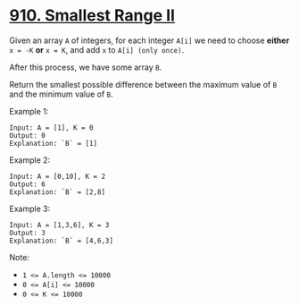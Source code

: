 # [910. Smallest Range II](https://leetcode.com/problems/smallest-range-ii/)

Given an array `A` of integers, for each integer `A[i]` we need to choose **either** `x = -K` **or** `x = K`, and add `x` to `A[i] (only once)`.

After this process, we have some array `B`.

Return the smallest possible difference between the maximum value of `B` and the minimum value of `B`.

Example 1:

```text
Input: A = [1], K = 0
Output: 0
Explanation: `B` = [1]
```

Example 2:

```text
Input: A = [0,10], K = 2
Output: 6
Explanation: `B` = [2,8]
```

Example 3:

```text
Input: A = [1,3,6], K = 3
Output: 3
Explanation: `B` = [4,6,3]
```

Note:

- `1 <= A.length <= 10000`
- `0 <= A[i] <= 10000`
- `0 <= K <= 10000`